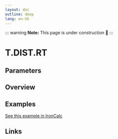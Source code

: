 ```yaml
---
layout: doc
outline: deep
lang: en-US
---
```


::: warning
**Note:** This page is under construction 🚧
:::

# T.DIST.RT

## Parameters

## Overview

## Examples

[See this example in IronCalc](https://app.ironcalc.com/?filename=t.dist.rt)

## Links